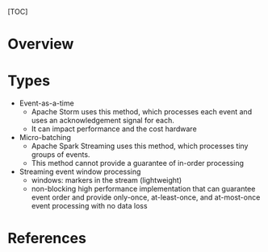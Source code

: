 [TOC]

# Overview

# Types

- Event-as-a-time
    + Apache Storm uses this method, which processes each event and uses
      an acknowledgement signal for each.
    + It can impact performance and the cost hardware
- Micro-batching
    + Apache Spark Streaming uses this method, which processes tiny
      groups of events.
    + This method cannot provide a guarantee of in-order processing
- Streaming event window processing
    + windows: markers in the stream (lightweight)
    + non-blocking high performance implementation that can guarantee
      event order and provide only-once, at-least-once, and at-most-once
      event processing with no data loss

# References

[streaming-frameworks]: https://www.quora.com/What-are-the-differences-between-Apache-Spark-Storm-Heron-Samza-Flink-Beam-Apex
[massive-scale-data-processing]: https://www.youtube.com/watch?v=9J_cWustI-A
[streaming-101]: https://www.oreilly.com/ideas/the-world-beyond-batch-streaming-101
[akidau-papers]: https://ai.google/research/people/TylerAkidau

